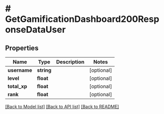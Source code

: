 # # GetGamificationDashboard200ResponseDataUser

## Properties

Name | Type | Description | Notes
------------ | ------------- | ------------- | -------------
**username** | **string** |  | [optional]
**level** | **float** |  | [optional]
**total_xp** | **float** |  | [optional]
**rank** | **float** |  | [optional]

[[Back to Model list]](../../README.md#models) [[Back to API list]](../../README.md#endpoints) [[Back to README]](../../README.md)
